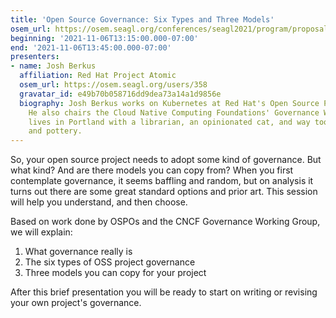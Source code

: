 ```yaml
---
title: 'Open Source Governance: Six Types and Three Models'
osem_url: https://osem.seagl.org/conferences/seagl2021/program/proposals/859
beginning: '2021-11-06T13:15:00.000-07:00'
end: '2021-11-06T13:45:00.000-07:00'
presenters:
- name: Josh Berkus
  affiliation: Red Hat Project Atomic
  osem_url: https://osem.seagl.org/users/358
  gravatar_id: e49b70b058716dd9dea73a14a1d9856e
  biography: Josh Berkus works on Kubernetes at Red Hat's Open Source Practice Office.
    He also chairs the Cloud Native Computing Foundations' Governance Working Group.  He
    lives in Portland with a librarian, an opinionated cat, and way too many books
    and pottery.
---
```


So, your open source project needs to adopt some kind of governance. But what kind? And are there models you can copy from?  When you first contemplate governance, it seems baffling and random, but on analysis it turns out there are some great standard options and prior art.  This session will help you understand, and then choose.

Based on work done by OSPOs and the CNCF Governance Working Group, we will explain:

1. What governance really is
2. The six types of OSS project governance
3. Three models you can copy for your project

After this brief presentation you will be ready to start on writing or revising your own project's governance.
